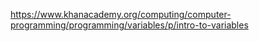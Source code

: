 https://www.khanacademy.org/computing/computer-programming/programming/variables/p/intro-to-variables
